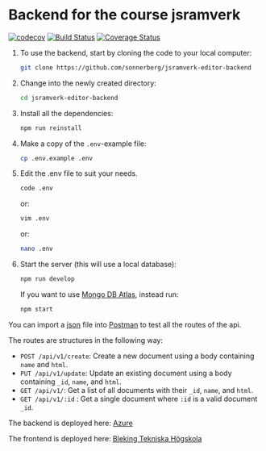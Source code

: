 # Backend for the course jsramverk

[![codecov](https://codecov.io/gh/sonnerberg/jsramverk-editor-backend/branch/main/graph/badge.svg?token=3YMN75CMA0)](https://codecov.io/gh/sonnerberg/jsramverk-editor-backend)
[![Build Status](https://app.travis-ci.com/sonnerberg/jsramverk-editor-backend.svg?branch=main)](https://app.travis-ci.com/sonnerberg/jsramverk-editor-backend)
[![Coverage Status](https://coveralls.io/repos/github/sonnerberg/jsramverk-editor-backend/badge.svg?branch=main)](https://coveralls.io/github/sonnerberg/jsramverk-editor-backend?branch=main)

1. To use the backend, start by cloning the code to your local computer:

    ```bash
    git clone https://github.com/sonnerberg/jsramverk-editor-backend
    ```

1. Change into the newly created directory:

    ```bash
    cd jsramverk-editor-backend
    ```

1. Install all the dependencies:

    ```bash
    npm run reinstall
    ```

1. Make a copy of the `.env`-example file:

    ```bash
    cp .env.example .env
    ```

1. Edit the .env file to suit your needs.

    ```bash
    code .env
    ```

    or:

    ```bash
    vim .env
    ```

    or:

    ```bash
    nano .env
    ```

1. Start the server (this will use a local database):

    ```bash
    npm run develop
    ```

    If you want to use [Mongo DB Atlas](https://www.mongodb.com/cloud/atlas), instead run:

    ```bash
    npm start
    ```

You can import a [json](https://github.com/sonnerberg/jsramverk-editor-backend/blob/main/jsramverk-editor-backend.postman_collection.json) file into [Postman](https://www.postman.com/) to test all the routes of the api.

The routes are structures in the following way:

* `POST /api/v1/create`: Create a new document using a body containing `name` and `html`.
* `PUT /api/v1/update`: Update an existing document using a body containing `_id`, `name`, and `html`.
* `GET /api/v1/`: Get a list of all documents with their `_id`, `name`, and `html`.
* `GET /api/v1/:id` : Get a single document where `:id` is a valid document `_id`.

The backend is deployed here: [Azure](https://jsramverk-editor-pene14.azurewebsites.net/)

The frontend is deployed here: [Bleking Tekniska Högskola](http://www.student.bth.se/~pene14/editor/)

